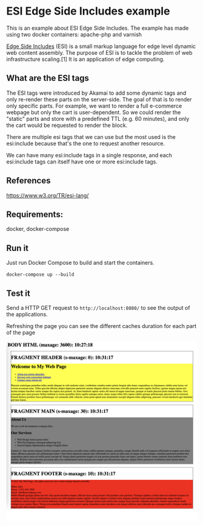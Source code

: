 ESI Edge Side Includes example 
==============================

This is an example about ESI Edge Side Includes. The example has made using two docker containers: apache-php and varnish

[Edge Side Includes](https://en.wikipedia.org/wiki/Edge_Side_Includes) (ESI) is a small markup language for edge level dynamic web content assembly. The purpose of ESI is to tackle the problem of web infrastructure scaling.[1] It is an application of edge computing.

## What are the ESI tags
The ESI tags were introduced by Akamai to add some dynamic tags and only re-render these parts on the server-side. The goal of that is to render only specific parts. For example, we want to render a full e-commerce webpage but only the cart is user-dependent. So we could render the "static" parts and store with a predefined TTL (e.g. 60 minutes), and only the cart would be requested to render the block.

There are multiple esi tags that we can use but the most used is the esi:include because that's the one to request another resource.

We can have many esi:include tags in a single response, and each esi:include tags can itself have one or more esi:include tags.

## References
https://www.w3.org/TR/esi-lang/

## Requirements:

docker, docker-compose

## Run it
Just run Docker Compose to build and start the containers.
```
docker-compose up --build
```

## Test it
Send a HTTP GET request to ``http://localhost:8080/`` to see the output of the applications.

Refreshing the page you can see the different caches duration for each part of the page

![index.php](https://github.com/freedev/esi-example/blob/main/index-php.png?raw=true)
